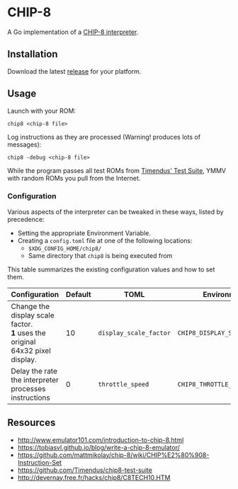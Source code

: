 # CHIP-8
A Go implementation of a [CHIP-8 interpreter](https://www.wikiwand.com/en/CHIP-8).

## Installation
Download the latest [release](https://github.com/braheezy/chip-8/releases) for your platform.

## Usage
Launch with your ROM:

    chip8 <chip-8 file>

Log instructions as they are processed (Warning! produces lots of messages):

    chip8 -debug <chip-8 file>

While the program passes all test ROMs from [Timendus' Test Suite](https://github.com/Timendus/chip8-test-suite), YMMV with random ROMs you pull from the Internet.

### Configuration
Various aspects of the interpreter can be tweaked in these ways, listed by precedence:
- Setting the appropriate Environment Variable.
- Creating a `config.toml` file at one of the following locations:
    - `$XDG_CONFIG_HOME/chip8/`
    - Same directory that `chip8` is being executed from

This table summarizes the existing configuration values and how to set them.

| Configuration | Default | TOML | Environment |
|---------------|---------|------|-------------|
| Change the display scale factor.<br>**1** uses the original 64x32 pixel display. | 10 | `display_scale_factor` | `CHIP8_DISPLAY_SCALE_FACTOR` |
| Delay the rate the interpreter processes instructions | 0 | `throttle_speed` | `CHIP8_THROTTLE_SPEED` |


## Resources
- http://www.emulator101.com/introduction-to-chip-8.html
- https://tobiasvl.github.io/blog/write-a-chip-8-emulator/
- https://github.com/mattmikolay/chip-8/wiki/CHIP%E2%80%908-Instruction-Set
- https://github.com/Timendus/chip8-test-suite
- http://devernay.free.fr/hacks/chip8/C8TECH10.HTM

